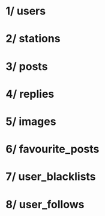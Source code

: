 # 1/ users
# 2/ stations
# 3/ posts
# 4/ replies
# 5/ images

# 6/ favourite_posts
# 7/ user_blacklists
# 8/ user_follows